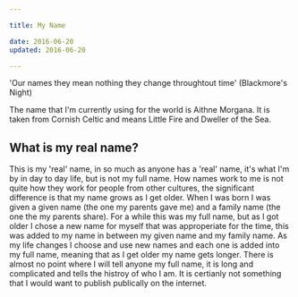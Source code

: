 ```yaml
---

title: My Name

date: 2016-06-20
updated: 2016-06-20

---
```


'Our names they mean nothing they change throughtout time' (Blackmore's Night)

The name that I'm currently using for the world is Aithne Morgana. It is taken from Cornish Celtic and means Little Fire and Dweller of the Sea.

## What is my real name?

This is my 'real' name, in so much as anyone has a 'real' name, it's what I'm by in day to day life, but is not my full name. How names work to me is not quite how they work for people from other cultures, the significant difference is that my name grows as I get older. When I was born I was given a given name (the one my parents gave me) and a family name (the one the my parents share). For a while this was my full name, but as I got older I chose a new name for myself that was approperiate for the time, this was added to my name in between my given name and my family name. As my life changes I choose and use new names and each one is added into my full name, meaning that as I get older my name gets longer. There is almost no point where I will tell anyone my full name, it is long and complicated and tells the histroy of who I am. It is certianly not something that I would want to publish publically on the internet.